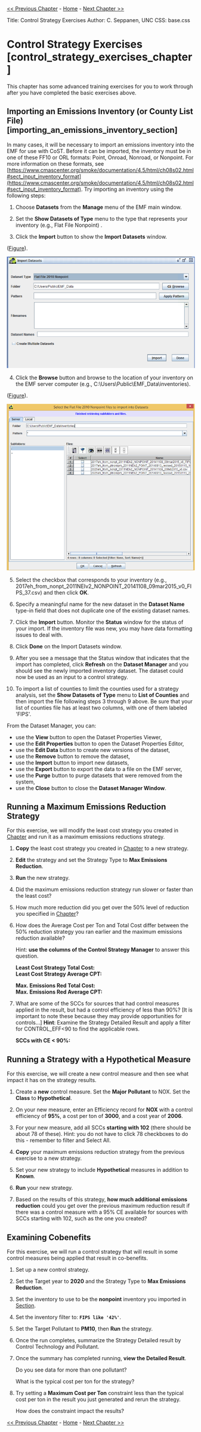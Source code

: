 <!-- BEGIN COMMENT -->

[<< Previous Chapter](ch4_control_strategy_manager.md) - [Home](README.md) - [Next Chapter >>](ch6_example_sql.md)

<!-- END COMMENT -->


Title: Control Strategy Exercises
Author: C. Seppanen, UNC
CSS: base.css

# Control Strategy Exercises [control_strategy_exercises_chapter] #

This chapter has some advanced training exercises for you to work through after you have completed the basic exercises above.

## Importing an Emissions Inventory (or County List File) [importing_an_emissions_inventory_section] ##

In many cases, it will be necessary to import an emissions inventory into the EMF for use with CoST. Before it can be imported, the inventory must be in one of these FF10 or ORL formats: Point, Onroad, Nonroad, or Nonpoint. For more information on these formats, see [https://www.cmascenter.org/smoke/documentation/4.5/html/ch08s02.html#sect_input_inventory_format](https://www.cmascenter.org/smoke/documentation/4.5/html/ch08s02.html#sect_input_inventory_format). Try importing an inventory using the following steps:

1. Choose **Datasets** from the **Manage** menu of the EMF main window.

2. Set the **Show Datasets of Type** menu to the type that represents your inventory (e.g., Flat File Nonpoint) .  

3. Click the **Import** button to show the **Import Datasets** window.

([Figure](#import_dataset_window)).

![Import Dataset Window][import_dataset_window]

[import_dataset_window]: images/Import_Datasets.png


4. Click the **Browse** button and browse to the location of your inventory on the EMF server computer (e.g., C:\Users\Public\EMF_Data\inventories).

([Figure](#import_browse_window)).

![Import Browse Window][import_browse_window]

[import_browse_window]: images/EMF_Import_Dataset_Server_Local.png

5. Select the checkbox that corresponds to your inventory (e.g., 2017eh\_from\_nonpt\_2011NEIv2\_NONPOINT\_20141108\_09mar2015\_v0\_FIPS\_37.csv) and then click **OK**.

6. Specify a meaningful name for the new dataset in the **Dataset Name** type-in field that does not duplicate one of the existing dataset names.

7. Click the **Import** button. Monitor the **Status** window for the status of your import. If the inventory file was new, you may have data formatting issues to deal with.

8. Click **Done** on the Import Datasets window.

9. After you see a message that the Status window that indicates that the import has completed, click **Refresh** on the **Dataset Manager** and you should see the newly imported inventory dataset. The dataset could now be used as an input to a control strategy.

10. To import a list of counties to limit the counties used for a strategy analysis, set the **Show Datasets of Type** menu to **List of Counties** and then import the file following steps 3 through 9 above. Be sure that your list of counties file has at least two columns, with one of them labeled 'FIPS'.

From the Dataset Manager, you can:

* use the **View** button to open the Dataset Properties Viewer,
* use the **Edit Properties** button to open the Dataset Properties Editor,
* use the **Edit Data** button to create new versions of the dataset,
* use the **Remove** button to remove the dataset,
* use the **Import** button to import new datasets,
* use the **Export** button to export the data to a file on the EMF server,
* use the **Purge** button to purge datasets that were removed from the system,
* use the **Close** button to close the **Dataset Manager Window**.

## Running a Maximum Emissions Reduction Strategy ##

For this exercise, we will modify the least cost strategy you created in [Chapter](#control_strategy_manager_chapter) and run it as a maximum emissions reductions strategy.

1. **Copy** the least cost strategy you created in [Chapter](#control_strategy_manager_chapter) to a new strategy.

2. **Edit** the strategy and set the Strategy Type to **Max Emissions Reduction**.

3. **Run** the new strategy.

4. Did the maximum emissions reduction strategy run slower or faster than the least cost?

5. How much more reduction did you get over the 50% level of reduction you specified in [Chapter](#control_strategy_manager_chapter)?

6. How does the Average Cost per Ton and Total Cost differ between the 50% reduction strategy you ran earlier and the maximum emissions reduction available?

    Hint: **use the columns of the Control Strategy Manager** to answer this question.

    **Least Cost Strategy Total Cost:**<br/>
    **Least Cost Strategy Average CPT:**

    **Max. Emissions Red Total Cost:**<br/>
    **Max. Emissions Red Average CPT:**

7. What are some of the SCCs for sources that had control measures applied in the result, but had a control efficiency of less than 90%? [It is important to note these because they may provide opportunities for controls...] **Hint**: Examine the Strategy Detailed Result and apply a filter for CONTROL_EFF<90 to find the applicable rows.

    **SCCs with CE < 90%:**

## Running a Strategy with a Hypothetical Measure ##

For this exercise, we will create a new control measure and then see what impact it has on the strategy results.

1. Create a **new** control measure. Set the **Major Pollutant** to NOX. Set the **Class** to **Hypothetical**.

2. On your new measure, enter an Efficiency record for **NOX** with a control efficiency of **95%**, a cost per ton of **3000**, and a cost year of **2006**.

3. For your new measure, add all SCCs **starting with 102** (there should be about 78 of these). Hint: you do not have to click 78 checkboxes to do this - remember to filter and Select All.

4. **Copy** your maximum emissions reduction strategy from the previous exercise to a new strategy.

5. Set your new strategy to include **Hypothetical** measures in addition to **Known**.

6. **Run** your new strategy.

7. Based on the results of this strategy, **how much additional emissions reduction** could you get over the previous maximum reduction result if there was a control measure with a 95% CE available for sources with SCCs starting with 102, such as the one you created?

## Examining Cobenefits ##

For this exercise, we will run a control strategy that will result in some control measures being applied that result in co-benefits.

1. Set up a new control strategy.

2. Set the Target year to **2020** and the Strategy Type to **Max Emissions Reduction**.

3. Set the inventory to use to be the **nonpoint** inventory you imported in [Section](#importing_an_emissions_inventory_section).

4. Set the inventory filter to: **`FIPS like '42%'`**.

5. Set the Target Pollutant to **PM10**, then **Run** the strategy.

6. Once the run completes, summarize the Strategy Detailed result by Control Technology and Pollutant.

7. Once the summary has completed running, **view the Detailed Result**.

    Do you see data for more than one pollutant?
    
    What is the typical cost per ton for the strategy?

8. Try setting a **Maximum Cost per Ton** constraint less than the typical cost per ton in the result you just generated and rerun the strategy.

    How does the constraint impact the results?

<!-- BEGIN COMMENT -->

[<< Previous Chapter](ch4_control_strategy_manager.md) - [Home](README.md) - [Next Chapter >>](ch6_example_sql.md)<br>

<!-- END COMMENT -->


